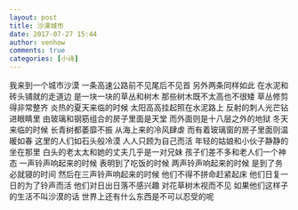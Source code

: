 ```yaml
---
layout: post
title: 沙漠城市
date: 2017-07-27 15:44
author: venhow
comments: true
categories: [小诗]
---
```

我来到一个城市沙漠
一条高速公路前不见尾后不见首
另外两条同样如此
在水泥和砖头铺就的走道边
是一块一块的草丛和树木
那些树木既不太高也不很矮
草丛修剪得非常整齐
炎热的夏天来临的时候
太阳高高挂起照在水泥路上
反射的刺人光芒钻进眼睛里
由玻璃和钢筋组合的房子里面是天堂
而外面则是十八层之外的地狱
冬天来临的时候
长青树都萎靡不振
从海上来的冷风肆虐
而有着玻璃窗的房子里面则温暖如春
这里的人们如石头般冷漠
人人只顾为自己而活
年轻的姑娘和小伙子静静的坐在那里
白头的老太太和她的丈夫几乎是一对兄妹
孩子们差不多和老人们一个神态
一声铃声响起来的时候
表明到了吃饭的时候
两声铃声响起来的时候
是到了务必就寝的时间
然后在三声铃声响起来的时候
他们不得不拼命赶紧起床
他们日复一日的为了铃声而活
他们对日出日落不感兴趣
对花草树木视而不见
如果他们这样子的生活不叫沙漠的话
世界上还有什么东西是不可以忍受的呢
